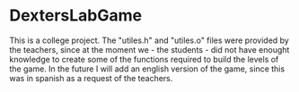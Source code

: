 # DextersLabGame

This is a college project. The "utiles.h" and "utiles.o" files were provided by the teachers, since at the moment we - the students -  did not have enought knowledge to create some of the functions required to build the levels of the game.
In the future I will add an english version of the game, since this was in spanish as a request of the teachers.
